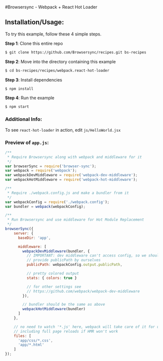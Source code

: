 #Browsersync - Webpack + React Hot Loader

## Installation/Usage:

To try this example, follow these 4 simple steps. 

**Step 1**: Clone this entire repo
```bash
$ git clone https://github.com/Browsersync/recipes.git bs-recipes
```

**Step 2**: Move into the directory containing this example
```bash
$ cd bs-recipes/recipes/webpack.react-hot-loader
```

**Step 3**: Install dependencies
```bash
$ npm install
```

**Step 4**: Run the example
```bash
$ npm start
```

### Additional Info:

To see `react-hot-loader` in action, edit `js/HelloWorld.jsx`


### Preview of `app.js`:
```js
/**
 * Require Browsersync along with webpack and middleware for it
 */
var browserSync = require('browser-sync');
var webpack = require('webpack');
var webpackDevMiddleware = require('webpack-dev-middleware');
var webpackHotMiddleware = require('webpack-hot-middleware');

/**
 * Require ./webpack.config.js and make a bundler from it
 */
var webpackConfig = require('./webpack.config');
var bundler = webpack(webpackConfig);

/**
 * Run Browsersync and use middleware for Hot Module Replacement
 */
browserSync({
    server: {
      baseDir: 'app',

      middleware: [
        webpackDevMiddleware(bundler, {
          // IMPORTANT: dev middleware can't access config, so we should
          // provide publicPath by ourselves
          publicPath: webpackConfig.output.publicPath,

          // pretty colored output
          stats: { colors: true }

          // for other settings see
          // https://github.com/webpack/webpack-dev-middleware
        }),

        // bundler should be the same as above
        webpackHotMiddleware(bundler)
      ]
    },

    // no need to watch '*.js' here, webpack will take care of it for us,
    // including full page reloads if HMR won't work
    files: [
      'app/css/*.css',
      'app/*.html'
    ]
});

```

